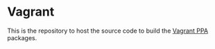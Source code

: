 Vagrant
======

This is the repository to host the source code to build the [Vagrant PPA](https://launchpad.net/~tiagohillebrandt/+archive/ubuntu/vagrant) packages.

